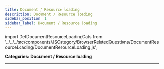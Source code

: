 ```yaml
---
title: Document / Resource loading
description: Document / Resource loading
sidebar_position: 1
sidebar_label: Document / Resource loading
---
```


import GetDocumentResourceLoadingCats from '../../../src/components/JSCategory/BrowserRelatedQuestions/DocumentResourceLoading/DocumentResourceLoading.js';

**Categories: Document / Resource loading**

<GetDocumentResourceLoadingCats />

---

